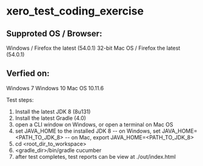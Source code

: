 # xero_test_coding_exercise

Supproted OS / Browser:
-----------------------
Windows / Firefox the latest (54.0.1) 32-bit
Mac OS / Firefox the latest (54.0.1)

Verfied on:
-----------
Windows 7
Windows 10
Mac OS 10.11.6

Test steps:
1. Install the latest JDK 8 (8u131)
2. Install the latest Gradle (4.0)
3. open a CLI window on Windows, or open a terminal on Mac OS
4. set JAVA_HOME to the installed JDK 8
-- on Windows, set JAVA_HOME=<PATH_TO_JDK_8>
-- on Mac, export JAVA_HOME=<PATH_TO_JDK_8>
5. cd <root_dir_to_workspace>
6. <gradle_dir>/bin/gradle cucumber
7. after test completes, test reports can be view at ./out/index.html
